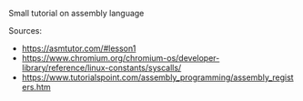 Small tutorial on assembly language

Sources:
+ https://asmtutor.com/#lesson1
+ https://www.chromium.org/chromium-os/developer-library/reference/linux-constants/syscalls/
+ https://www.tutorialspoint.com/assembly_programming/assembly_registers.htm
